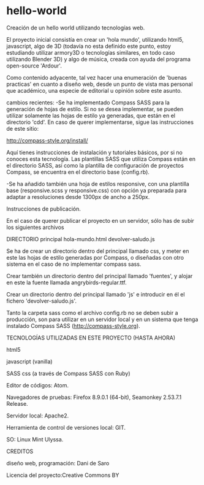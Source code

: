 # hello-world
Creación de un hello world utilizando tecnologías web.

El proyecto inicial consistía en crear un 'hola mundo', utilizando html5, javascript, algo de 3D (todavía no esta definido este punto, estoy estudiando utilizar armory3D o tecnologías similares, en todo caso utilizando Blender 3D) y algo de música, creada con ayuda del programa open-source 'Ardour'.

 Como contenido adyacente, tal vez hacer una enumeración de 'buenas practicas' en cuanto a diseño web, desde un punto de vista mas personal que académico, una especie de editorial u opinión sobre este asunto.

cambios recientes:
-Se ha implementado Compass SASS para la generación de hojas de estilo. Si no se desea implementar, se pueden utilizar solamente las hojas de estilo ya generadas, que están en el directorio 'cdd'. En caso de querer implementarse, sigue las instrucciones de este sitio:

http://compass-style.org/install/

Aquí tienes instrucciones de instalación y tutoriales básicos, por si no conoces esta tecnología. Las plantillas SASS que utiliza Compass están en el directorio SASS, así como la plantilla de configuración de proyectos Compass, se encuentra en el directorio base (config.rb).

-Se ha añadido también una hoja de estilos responsive, con una plantilla base (responsive.scss y responsive.css) con opción ya preparada para adaptar a resoluciones desde 1300px de ancho a 250px.

Instrucciones de publicación.

En el caso de querer publicar el proyecto en un servidor, sólo has de subir los siguientes archivos

DIRECTORIO principal
 hola-mundo.html
devolver-saludo.js

Se ha de crear un directorio dentro del principal llamado css, y meter en este las hojas de estilo generadas por Compass, o diseñadas con otro sistema en el caso de no implementar compass sass.

Crear también un directorio dentro del principal llamado 'fuentes', y alojar en este la fuente llamada angrybirds-regular.ttf.

Crear un directorio dentro del principal llamado 'js' e introducir en él el fichero 'devolver-saludo.js'.

Tanto la carpeta sass como el archivo config.rb no se deben subir a producción, son para utilizar en un servidor local y en un sistema que tenga instalado Compass SASS (http://compass-style.org).


TECNOLOGÍAS UTILIZADAS EN ESTE PROYECTO (HASTA AHORA)

html5

javascript (vanilla)

SASS css (a través de Compass SASS con Ruby)

Editor de códigos: Atom.

Navegadores de pruebas: Firefox 8.9.0.1 (64-bit), Seamonkey 2.53.7.1 Release.

Servidor local: Apache2.

Herramienta de control de versiones local: GIT.

SO: Linux Mint Ulyssa.


CREDITOS

diseño web, programación: Dani de Saro

Licencia del proyecto:Creative Commons BY
